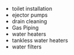 - toilet installation
- ejector pumps
- drain cleaning
- Gas Piping
- water heaters
- tankless water heaters
- water filters